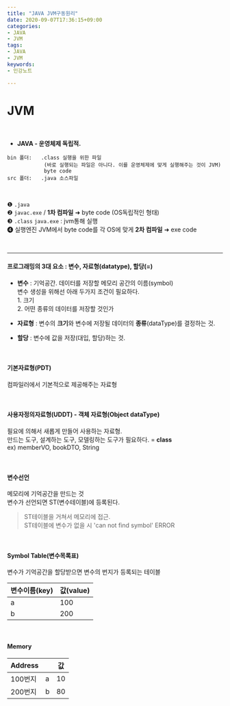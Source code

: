 ```yaml
---
title: "JAVA JVM구동원리"
date: 2020-09-07T17:36:15+09:00
categories:
- JAVA
- JVM
tags:
- JAVA
- JVM
keywords:
- 인강노트

---
```


<!--more-->
# JVM




&nbsp;


- **JAVA - 운영체제 독립적.**

```
bin 폴더:   .class 실행을 위한 파일
            (바로 실행되는 파일은 아니다. 이를 운영체제에 맞게 실행해주는 것이 JVM) 
            byte code
src 폴더:   .java 소스파일
```
&nbsp;

&#10102; `.java`    
&#10103; `javac.exe` / **1차 컴파일** &#10140; byte code (OS독립적인 형태)   
&#10104; `.class`  `java.exe` : jvm통해 실행   
&#10105; 실행엔진 JVM에서 byte code를 각 OS에 맞게 **2차 컴파일** &#10140; exe code   

&nbsp;


-----


#### 프로그래밍의 3대 요소 : 변수, 자료형(datatype), 할당(=)   

- **변수** : 기억공간. 데이터를 저장할 메모리 공간의 이름(symbol)   
            변수 생성을 위해선 아래 두가지 조건이 필요하다.   
                1. 크기   
                2. 어떤 종류의 데이터를 저장할 것인가  

- **자료형** : 변수의 **크기**와 변수에 저장될 데이터의 **종류**(dataType)를 결정하는 것.   

- **할당** : 변수에 값을 저장(대입, 할당)하는 것.   


&nbsp;

#### 기본자료형(PDT) 
컴파일러에서 기본적으로 제공해주는 자료형

&nbsp;

#### 사용자정의자료형(UDDT) - 객체 자료형(Object dataType)
필요에 의해서 새롭게 만들어 사용하는 자료형.    
만드는 도구, 설계하는 도구, 모델링하는 도구가 필요하다. = **class**   
ex) memberVO, bookDTO, String

&nbsp;

#### 변수선언 
메모리에 기억공간을 만드는 것   
변수가 선언되면 ST(변수테이블)에 등록된다.

> ST테이블을 거쳐서 메모리에 접근.   
> ST테이블에 변수가 없을 시 'can not find symbol' ERROR

&nbsp;

#### Symbol Table(변수목록표)
변수가 기억공간을 할당받으면 변수의 번지가 등록되는 테이블   


| 변수이름(key) | 값(value) |
|--|--|
| a | 100 |
| b | 200 |

&nbsp;

#### Memory
| Address |  | 값 |
|--|--|--|
| 100번지 | a | 10 |
| 200번지 | b | 80 |



&nbsp;